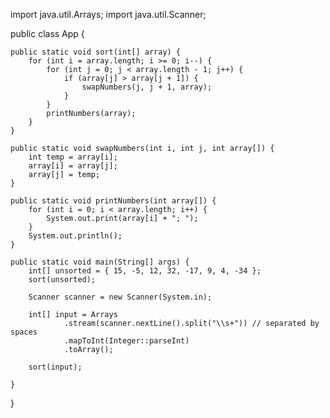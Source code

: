 import java.util.Arrays;
import java.util.Scanner;

public class App {

	public static void sort(int[] array) {
		for (int i = array.length; i >= 0; i--) {
			for (int j = 0; j < array.length - 1; j++) {
				if (array[j] > array[j + 1]) {
					swapNumbers(j, j + 1, array);
				}
			}
			printNumbers(array);
		}
	}

	public static void swapNumbers(int i, int j, int array[]) {
		int temp = array[i];
		array[i] = array[j];
		array[j] = temp;
	}

	public static void printNumbers(int array[]) {
		for (int i = 0; i < array.length; i++) {
			System.out.print(array[i] + "; ");
		}
		System.out.println();
	}

	public static void main(String[] args) {
		int[] unsorted = { 15, -5, 12, 32, -17, 9, 4, -34 };
		sort(unsorted);
		
		Scanner scanner = new Scanner(System.in);
		
		int[] input = Arrays
                .stream(scanner.nextLine().split("\\s+")) // separated by spaces
                .mapToInt(Integer::parseInt)
                .toArray();
		
		sort(input);
		
	}
}
